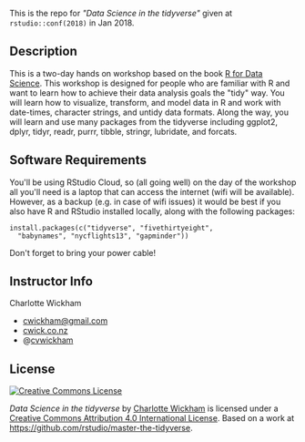 This is the repo for *"Data Science in the tidyverse"* given at `rstudio::conf(2018)` in Jan 2018.

## Description

This is a two-day hands on workshop based on the book [R for Data Science](http://r4ds.had.co.nz/). This workshop is designed for people who are familiar with R and want to learn how to achieve their data analysis goals the "tidy" way. You will learn how to visualize, transform, and model data in R and work with date-times, character strings, and untidy data formats. Along the way, you will learn and use many packages from the tidyverse including ggplot2, dplyr, tidyr, readr, purrr, tibble, stringr, lubridate, and forcats.

## Software Requirements

You'll be using RStudio Cloud, so (all going well) on the day of the workshop all you'll need is a laptop that can access the internet (wifi will be available).  
However, as a backup (e.g. in case of wifi issues) it would be best if you also have R and RStudio installed locally, along with the following packages:

    install.packages(c("tidyverse", "fivethirtyeight",
      "babynames", "nycflights13", "gapminder"))

Don't forget to bring your power cable!

## Instructor Info

Charlotte Wickham

-   [cwickham@gmail.com](cwickham@gmail.com)
-   [cwick.co.nz](http://www.cwick.co.nz)
-   @[cvwickham](http://www.twitter.com/cvwickham)

## License

<a rel="license" href="http://creativecommons.org/licenses/by/4.0/"><img alt="Creative Commons License" style="border-width:0" src="https://i.creativecommons.org/l/by/4.0/88x31.png" /></a>

<span xmlns:dct="http://purl.org/dc/terms/" property="dct:title">*Data Science in the tidyverse*</span> by <a xmlns:cc="http://creativecommons.org/ns#" href="https://github.com/cwickham/data-science-in-the-tidyverse" property="cc:attributionName" rel="cc:attributionURL">Charlotte Wickham</a> is licensed under a <a rel="license" href="http://creativecommons.org/licenses/by/4.0/">Creative Commons Attribution 4.0 International License</a>.  Based on a work at <a xmlns:dct="http://purl.org/dc/terms/" href="https://github.com/rstudio/master-the-tidyverse" rel="dct:source">https://github.com/rstudio/master-the-tidyverse</a>.
